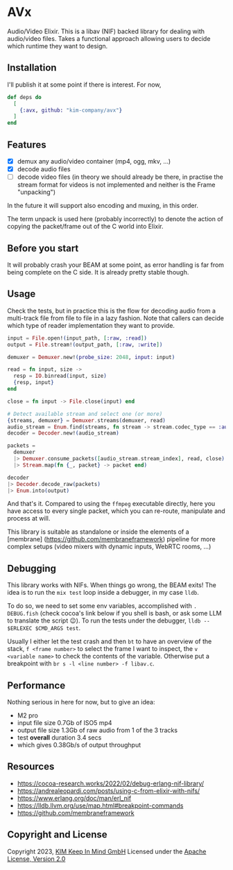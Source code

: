 # AVx
Audio/Video Elixir. This is a libav (NIF) backed library for dealing with audio/video files. Takes
a functional approach allowing users to decide which runtime they want to design.

## Installation
I'll publish it at some point if there is interest. For now,

```elixir
def deps do
  [
    {:avx, github: "kim-company/avx"}
  ]
end
```

## Features
- [x] demux any audio/video container (mp4, ogg, mkv, ...)
- [x] decode audio files
- [ ] decode video files (in theory we should already be there, in practise the stream format for videos is not implemented and neither is the Frame "unpacking")

In the future it will support also encoding and muxing, in this order.

The term unpack is used here (probably incorrectly) to denote the action of
copying the packet/frame out of the C world into Elixir.

## Before you start
It will probably crash your BEAM at some point, as error handling is far from being complete on the C side. It
is already pretty stable though.

## Usage
Check the tests, but in practice this is the flow for decoding audio from a
multi-track file from file to file in a lazy fashion. Note that callers can
decide which type of reader implementation they want to provide.

```elixir
input = File.open!(input_path, [:raw, :read])
output = File.stream!(output_path, [:raw, :write])

demuxer = Demuxer.new!(probe_size: 2048, input: input)

read = fn input, size ->
  resp = IO.binread(input, size)
  {resp, input}
end

close = fn input -> File.close(input) end

# Detect available stream and select one (or more)
{streams, demuxer} = Demuxer.streams(demuxer, read)
audio_stream = Enum.find(streams, fn stream -> stream.codec_type == :audio end)
decoder = Decoder.new!(audio_stream)

packets =
  demuxer
  |> Demuxer.consume_packets([audio_stream.stream_index], read, close)
  |> Stream.map(fn {_, packet} -> packet end)

decoder
|> Decoder.decode_raw(packets)
|> Enum.into(output)
```

And that's it. Compared to using the `ffmpeg` executable directly, here you have access
to every single packet, which you can re-route, manipulate and process at will.

This library is suitable as standalone or inside the elements of a [membrane]
(https://github.com/membraneframework) pipeline for more complex setups (video
mixers with dynamic inputs, WebRTC rooms, ...)

## Debugging
This library works with NIFs. When things go wrong, the BEAM exits!
The idea is to run the `mix test` loop inside a debugger, in my case `lldb`.

To do so, we need to set some env variables, accomplished with `. DEBUG.fish` (check cocoa's link below if you shell is bash, or ask some LLM to translate the script 😉).
To run the tests under the debugger, `lldb -- $ERLEXEC $CMD_ARGS test`.

Usually I either let the test crash and then `bt` to have an overview of the stack, `f <frame number>` to select the frame I want to inspect,
the `v <variable name>` to check the contents of the variable. Otherwise put a breakpoint with `br s -l <line number> -f libav.c`.

## Performance
Nothing serious in here for now, but to give an idea:
- M2 pro
- input file size 0.7Gb of ISO5 mp4
- output file size 1.3Gb of raw audio from 1 of the 3 tracks
- test **overall** duration 3.4 secs
- which gives 0.38Gb/s of output throughput

## Resources
- https://cocoa-research.works/2022/02/debug-erlang-nif-library/
- https://andrealeopardi.com/posts/using-c-from-elixir-with-nifs/
- https://www.erlang.org/doc/man/erl_nif
- https://lldb.llvm.org/use/map.html#breakpoint-commands
- https://github.com/membraneframework

## Copyright and License
Copyright 2023, [KIM Keep In Mind GmbH](https://www.keepinmind.info/)
Licensed under the [Apache License, Version 2.0](LICENSE)


